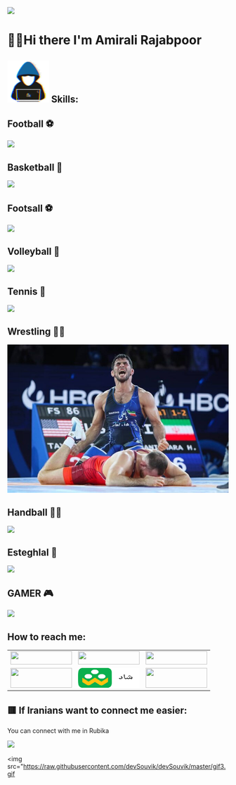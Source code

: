 
<img
src="https://raw.githubusercontent.com/iampavangandhi/iampavangandhi/master/gifs/hello.gif"> 

# 👋🏻Hi there I'm Amirali Rajabpoor

## <img width ="95" height= "95" src="https://raw.githubusercontent.com/0xAbdulKhalid/0xAbdulKhalid/main/assets/mdImages/about_me.gif"> Skills:

## Football ⚽

<img src = "https://cdn.britannica.com/51/190751-050-147B93F7/soccer-ball-goal.jpg"> 

## Basketball 🏀

<img src = "https://static01.nyt.com/images/2022/09/02/sports/02nba-lebron-1/merlin_203874528_da0d084d-e216-41b4-b8e5-d1f681a8f2e2-mobileMasterAt3x.jpg?quality=75&auto=webp&disable=upscale&width=1200">

## Footsall ⚽

<img src="https://jamejamonline.ir/Media/Image/1395/04/26/636042793586991440.jpg"> 

## Volleyball 🏐

<img src=
"https://static.promediateknologi.id/crop/0x0:0x0/750x500/webp/photo/2022/12/16/763187469.jpg"> 

## Tennis 🥎

<img src=
"https://cdn.britannica.com/57/183257-050-0BA11B4B/Roger-Federer-2012.jpg"> 

## Wrestling 🤼‍♂️

<img src="https://github.com/Amiraliaa10/Amiraliaa10/blob/main/3911659.jpg">

## Handball 🤾‍♂️

<img src="https://images.sportsbrief.com/images/720/aaf1d2d1c308c7c3.webp?v=1"> 

## Esteghlal 🦁

<img
src="https://media.githubusercontent.com/avatars/32527276?orig=1&token=BCEU2BNQTTVS7CF6PERVHILE5SP3I"> 

## GAMER 🎮

<img src="https://e1.pxfuel.com/desktop-wallpaper/505/162/desktop-wallpaper-gaming-profile-gamer-profile.jpg">

## How to reach me:
<table align = "center">
  <tr>
    <td>
<img width = 140 height= 30 src = "https://img.shields.io/badge/WHATSAPP-%2325D366.svg?&style=for-the-badge&logo=whatsapp&logoColor=white"/> 
    </td>
      <td>
      <img width = 140 height= 30 src="https://img.shields.io/badge/Telegram-2CA5E0?style=for-the-badge&logo=telegram&logoColor=white" />
    </td>
    <td>
      <img width = 140 height= 30 src="https://img.shields.io/badge/Gmail-D14836?style=for-the-badge&logo=gmail&logoColor=white">
    </td>
  </tr>
  <tr>
    <td>
      <img width = 140 height= 45 src="https://rubika.ir/static/images/logos/colorfull/logo01.png">
    </td>
    <td>
      <img width = 140 height= 45 src="https://github.com/Amiraliaa10/Amiraliaa10/blob/main/IMG_20231003_151335.jpg">
    </td>
    <td>
      <img width = 140 height= 45 src="https://aftabnews.ir/files/fa/news/1402/5/4/1148476_792.jpg">
    </td>
  </tr>
</table>


## 🟥 If Iranians want to connect me easier:

You can connect with me in Rubika

<a href="https://rubika.ir/FOOTBALL_X_GAMER"><img src="https://rubika.ir/static/images/logos/colorfull/logo01.png"><a>

<img src="https://raw.githubusercontent.com/devSouvik/devSouvik/master/gif3.gif


